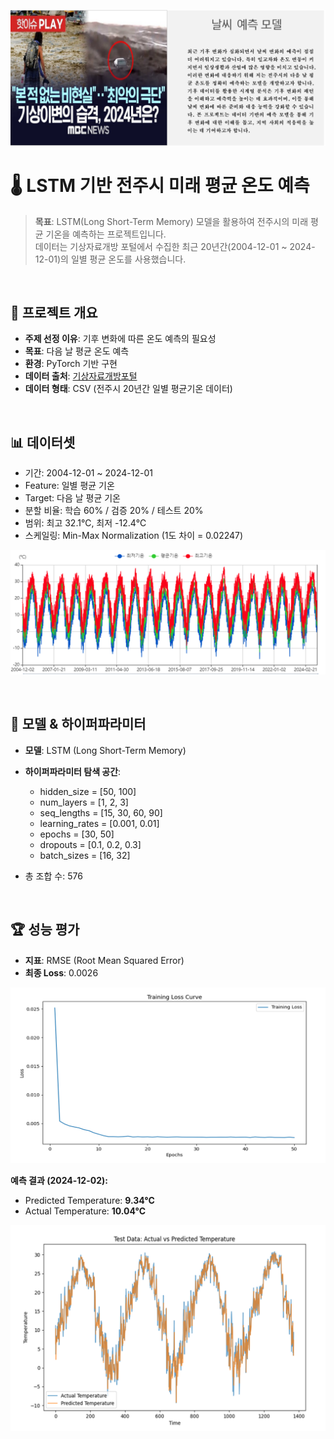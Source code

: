 ![썸네일](./image/image.png)

# 🌡️ LSTM 기반 전주시 미래 평균 온도 예측

> **목표**: LSTM(Long Short-Term Memory) 모델을 활용하여 전주시의 미래 평균 기온을 예측하는 프로젝트입니다.  
> 데이터는 기상자료개방 포털에서 수집한 최근 20년간(2004-12-01 ~ 2024-12-01)의 일별 평균 온도를 사용했습니다.
<br>


## 📖 프로젝트 개요
- **주제 선정 이유**: 기후 변화에 따른 온도 예측의 필요성  
- **목표**: 다음 날 평균 온도 예측  
- **환경**: PyTorch 기반 구현  
- **데이터 출처**: [기상자료개방포털](https://data.kma.go.kr/stcs/grnd/grndTaList.do)  
- **데이터 형태**: CSV (전주시 20년간 일별 평균기온 데이터)

<br>

## 📊 데이터셋
- 기간: 2004-12-01 ~ 2024-12-01  
- Feature: 일별 평균 기온  
- Target: 다음 날 평균 기온  
- 분할 비율: 학습 60% / 검증 20% / 테스트 20%  
- 범위: 최고 32.1℃, 최저 -12.4℃  
- 스케일링: Min-Max Normalization (1도 차이 = 0.02247)
  
<p align="left">
  <img src="./image/data.png" width="750" alt="데이터셋"/>
</p>

<br>

## 🔧 모델 & 하이퍼파라미터
- **모델**: LSTM (Long Short-Term Memory)  
- **하이퍼파라미터 탐색 공간**:
  - hidden_size = [50, 100]  
  - num_layers = [1, 2, 3]  
  - seq_lengths = [15, 30, 60, 90]  
  - learning_rates = [0.001, 0.01]  
  - epochs = [30, 50]  
  - dropouts = [0.1, 0.2, 0.3]  
  - batch_sizes = [16, 32]

   
- 총 조합 수: 576

<br>

## 🏆 성능 평가
- **지표**: RMSE (Root Mean Squared Error)  
- **최종 Loss**: 0.0026  
<p align="left">
  <img src="./image/loss.png" width="750" alt="Loss 그래프"/>
</p>

**예측 결과 (2024-12-02):**  
- Predicted Temperature: **9.34°C**  
- Actual Temperature: **10.04°C**
<p align="left">
  <img src="./image/predicted.png" width="750" alt="예측 결과"/>
</p>
<br>

